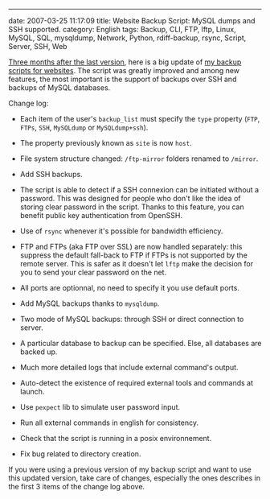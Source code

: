 ---
date: 2007-03-25 11:17:09
title: Website Backup Script: MySQL dumps and SSH supported.
category: English
tags: Backup, CLI, FTP, lftp, Linux, MySQL, SQL, mysqldump, Network, Python, rdiff-backup, rsync, Script, Server, SSH, Web

[Three months after the last version](http://kevin.deldycke.com/2006/12/website-backup-script-updated-take-care-of-hidden-files-now/), here is a big update of [my backup scripts for websites](https://github.com/kdeldycke/scripts/blob/master/website-backup.py). The script was greatly improved and among new features, the most important is the support of backups over SSH and backups of MySQL databases.

Change log:

  * Each item of the user's `backup_list` must specify the `type` property (`FTP`, `FTPs`, `SSH`, `MySQLdump` or `MySQLdump+ssh`).

  * The property previously known as `site` is now `host`.

  * File system structure changed: `/ftp-mirror` folders renamed to `/mirror`.

  * Add SSH backups.

  * The script is able to detect if a SSH connexion can be initiated without a password. This was designed for people who don't like the idea of storing clear password in the script. Thanks to this feature, you can benefit public key authentication from OpenSSH.

  * Use of `rsync` whenever it's possible for bandwidth efficiency.

  * FTP and FTPs (aka FTP over SSL) are now handled separately: this suppress the default fall-back to FTP if FTPs is not supported by the remote server. This is safer as it doesn't let `lftp` make the decision for you to send your clear password on the net.

  * All ports are optionnal, no need to specify it you use default ports.

  * Add MySQL backups thanks to `mysqldump`.

  * Two mode of MySQL backups: through SSH or direct connection to server.

  * A particular database to backup can be specified. Else, all databases are backed up.

  * Much more detailed logs that include external command's output.

  * Auto-detect the existence of required external tools and commands at launch.

  * Use `pexpect` lib to simulate user password input.

  * Run all external commands in english for consistency.

  * Check that the script is running in a posix environnement.

  * Fix bug related to directory creation.

If you were using a previous version of my backup script and want to use this updated version, take care of changes, especially the ones describes in the first 3 items of the change log above.
